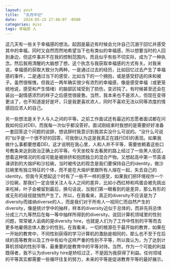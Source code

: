 ```yaml
---
layout: post
title:  "五月中记"
date:   2024-05-15 17:46:07 -0500
categories: misc
tags: 幸福感 人
---
```


这几天有一些关于幸福感的想法。起因是最近有时候会允许自己沉溺于回忆并感受其中的幸福，同时又自然而然地希望当下也有类似的幸福感，所以想要当时的人回到身边，但这件事并不在我的控制范围内，而且似乎有些不切实际，成为了一种执念。然后我用清醒的大脑想了想，这个执念与我获取幸福感的方式有关。对我来说，幸福感的获取大致分为两种，一是通过过去的经历，比如回忆过去产生了幸福感的事件，二是通过当下的感受，比如当下的一个拥抱，或是感受舒适的床和被子。虽然很惭愧，但我近一两年确实很少有浓烈的幸福感，像是感受幸福（或更笼统地说，感受和产生情绪）的脑部区域受到了损伤，变迟钝了。有时候甚至还会在装出一副情感浓烈的样子之后感觉很疲惫。当然，我本来也不是浓人，但现在变得更淡了，也不知道是好是坏，只是我更喜欢浓人，同时不喜欢无法以同等浓度的情感回应浓人的自己。

另一些想法是关于人与人之间的平等。之前工作面试还有最近的志愿者面试都在问我如何应对DEI，而我每一次似乎都没答好。面试刚结束时我想的是需要好好准备一套回答这个问题的说辞，想说辞时我意识到我其实没什么可说的。“没什么可说的”似乎是一个很不好的回答，可我倒认为这是我真正在践行DEI的表现。如果我做什么事都要想着DEI，这才说明在我心里，人和人并不平等，需要依赖着这些口号教条来达到政治正确上的平等。今天坐校车去看房的路上经过了一些黑人街区，想着这种情况的形成可能是被排挤和抱团独立的混合产物。又想起高中第一节英语课讲到的大熔炉和沙拉碗，当时被传达的观念是我们要保持自己的identity，做沙拉碗里有独立特征的个体，而不是在大熔炉里跟所有人熔在一起，失去自己的identity。但我今天想起这个时有了一些不一样的感受，如果我们把环境视作一个沙拉碗，那我们一定会很关注人与人之间的差异，比如小西红柿和鸡蛋会被先挑出来吃掉，叶子会被留到最后，换句话说，当我们第一眼看到的是差异，那么有形的或无形的歧视就悄然产生了。所以，在我看来，真正的diversity不应该是为了diversity而接纳diverse的人，而是我们对于所有人一视同仁而自然产生的diversity，像是统计学中的抽样，样本的diversity近似于总体的，而非先将总体分成三六九等然后在每一等中抽样所得到的diversity。说回计算机领域里的性别问题，常常被人诟病的是diversity hire，也就是人们为了工作中性别的平等而去更多地雇佣总体人数少的性别。在我看来，一切的根源在于最开始的教育，如果在一开始的教育中，不同性别获得的学习计算机的激励是相同的，那么也不至于在后续的高等教育以及工作中有如今这样严重的性别不平等，所以我认为，为了达到计算机领域的性别平等，最重要的是教育中的平等对待。当然，作为一个可能的利益既得者，我不认为diversity hire是矫枉过正，不是因为我获得了利益。任何领域的平等其实都需要一些循环往复的努力，未来的平等是促进教育平等的最好展示。
